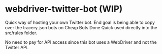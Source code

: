 # webdriver-twitter-bot (WIP)

Quick way of hosting your own Twitter bot. End goal is being able to copy over the tracery.json bots on Cheap Bots Done Quick used directly into the src/rules folder.

No need to pay for API access since this bot uses a WebDriver and not the Twitter API.
